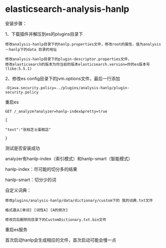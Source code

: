 # elasticsearch-analysis-hanlp

安装步骤： 

1、下载插件并解压到es的plugins目录下

	修改analysis-hanlp目录下的hanlp.properties文件，修改root的属性，值为analysis－hanlp下的data 目录的地址
	
	修改analysis-hanlp目录下的plugin-descriptor.properties文件，
	修改elasticsearch的版本为你当前的版本elasticsearch.version=你的es版本号(like:5.5.1)

2、修改es config目录下的jvm.options文件，最后一行添加

	-Djava.security.policy=../plugins/analysis-hanlp/plugin-security.policy

重启es

	GET /_analyze?analyzer=hanlp-index&pretty=true 

	{ 

	"text":"张柏芝士蛋糕店" 

	}


测试是否安装成功


analyzer有hanlp-index（索引模式）和hanlp-smart（智能模式）

hanlp-index：尽可能的切分多的结果

hanlp-smart：切分少的词

自定义词典：

	修改plugins/analysis-hanlp/data/dictionary/custom下的 我的词典.txt文件

	格式遵从[单词] [词性A] [A的频次]

	修改完后删除同目录下的CustomDictionary.txt.bin文件

重启es服务

首次启动hanlp会生成相应的文件，首次启动可能会慢一点
